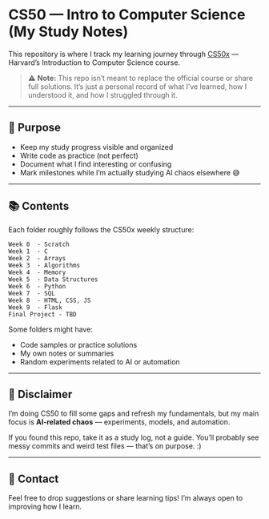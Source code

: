 # CS50 — Intro to Computer Science (My Study Notes)

This repository is where I track my learning journey through [CS50x](https://cs50.harvard.edu/x/) — Harvard’s Introduction to Computer Science course.

> ⚠️ **Note:** This repo isn’t meant to replace the official course or share full solutions.
> It’s just a personal record of what I’ve learned, how I understood it, and how I struggled through it.

---

## 🎯 Purpose

* Keep my study progress visible and organized
* Write code as practice (not perfect)
* Document what I find interesting or confusing
* Mark milestones while I’m actually studying AI chaos elsewhere 😅

---

## 📚 Contents

Each folder roughly follows the CS50x weekly structure:

```
Week 0  - Scratch  
Week 1  - C  
Week 2  - Arrays  
Week 3  - Algorithms  
Week 4  - Memory  
Week 5  - Data Structures  
Week 6  - Python  
Week 7  - SQL  
Week 8  - HTML, CSS, JS  
Week 9  - Flask  
Final Project - TBD
```

Some folders might have:

* Code samples or practice solutions
* My own notes or summaries
* Random experiments related to AI or automation

---

## 🚀 Disclaimer

I’m doing CS50 to fill some gaps and refresh my fundamentals,
but my main focus is **AI-related chaos** — experiments, models, and automation.

If you found this repo, take it as a study log, not a guide.
You’ll probably see messy commits and weird test files — that’s on purpose. :)

---

## 💬 Contact

Feel free to drop suggestions or share learning tips!
I’m always open to improving how I learn.
